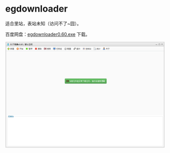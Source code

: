 ﻿egdownloader
============
适合里站，表站未知（访问不了~囧）。

百度网盘：[egdownloader0.60.exe](http://pan.baidu.com/s/1i3ioXmt) 下载。

![结构](./ui.png)
